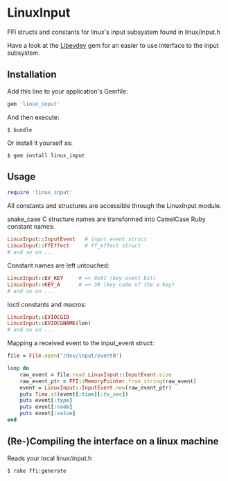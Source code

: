 # LinuxInput

FFI structs and constants for linux's input subsystem found in linux/input.h

Have a look at the [Libevdev](https://github.com/christopheraue/ruby-libevdev)
gem for an easier to use interface to the input subsystem.

## Installation

Add this line to your application's Gemfile:

```ruby
gem 'linux_input'
```

And then execute:

    $ bundle

Or install it yourself as:

    $ gem install linux_input

## Usage

```ruby
require 'linux_input'
```

All constants and structures are accessible through the LinuxInput module.

snake_case C structure names are transformed into CamelCase Ruby constant names:

```ruby
LinuxInput::InputEvent   # input_event struct
LinuxInput::FfEffect     # ff_effect struct
# and so on ...
```

Constant names are left untouched:

```ruby
LinuxInput::EV_KEY     # => 0x01 (key event bit)
LinuxInput::KEY_A      # => 30 (key code of the a key)
# and so on ...
```

Ioctl constants and macros:

```ruby
LinuxInput::EVIOCGID
LinuxInput::EVIOCGNAME(len)
# and so on ...
```

Mapping a received event to the input_event struct:

```ruby
file = File.open('/dev/input/event0')

loop do
    raw_event = file.read LinuxInput::InputEvent.size
    raw_event_ptr = FFI::MemoryPointer.from_string(raw_event)
    event = LinuxInput::InputEvent.new(raw_event_ptr)
    puts Time.at(event[:time][:tv_sec])
    puts event[:type]
    puts event[:code]
    puts event[:value]
end
```

## (Re-)Compiling the interface on a linux machine

Reads your local linux/input.h

```
$ rake ffi:generate
```
